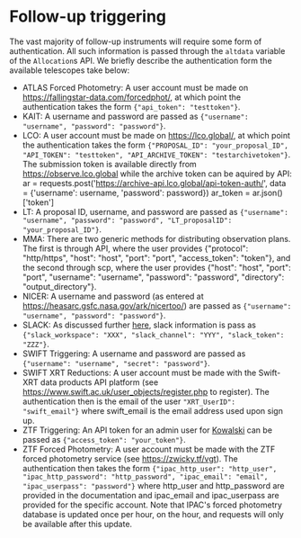 # Follow-up triggering

The vast majority of follow-up instruments will require some form of authentication. All such information is passed through the `altdata` variable of the `Allocation`s API. We briefly describe the authentication form the available telescopes take below:

* ATLAS Forced Photometry: A user account must be made on https://fallingstar-data.com/forcedphot/, at which point the authentication takes the form `{"api_token": "testtoken"}`.
* KAIT: A username and password are passed as `{"username": "username", "password": "password"}`.
* LCO: A user account must be made on https://lco.global/, at which point the authentication takes the form `{"PROPOSAL_ID": "your_proposal_ID", "API_TOKEN": "testtoken", "API_ARCHIVE_TOKEN": "testarchivetoken"}`. The submission token is available directly from https://observe.lco.global while the archive token can be aquired by API:
ar = requests.post('https://archive-api.lco.global/api-token-auth/',
                       data = {'username': username, 'password': password})
ar_token = ar.json()['token']
* LT: A proposal ID, username, and password are passed as `{"username": "username", "password": "password", "LT_proposalID": "your_proposal_ID"}`.
* MMA: There are two generic methods for distributing observation plans. The first is through API, where the user provides {"protocol": "http/https", "host": "host", "port": "port", "access_token": "token"}, and the second through scp, where the user provides {"host": "host", "port": "port", "username": "username", "password": "password", "directory": "output_directory"}.
* NICER: A username and password (as entered at https://heasarc.gsfc.nasa.gov/ark/nicertoo/) are passed as `{"username": "username", "password": "password"}`.
* SLACK: As discussed further [here](./slack.html), slack information is pass as `{"slack_workspace": "XXX", "slack_channel": "YYY", "slack_token": "ZZZ"}`.
* SWIFT Triggering: A username and password are passed as `{"username": "username", "secret": "password"}`.
* SWIFT XRT Reductions: A user account must be made with the Swift-XRT data products API platform (see https://www.swift.ac.uk/user_objects/register.php to register). The authentication then is the email of the user `"XRT_UserID": "swift_email"}` where swift_email is the email address used upon sign up.
* ZTF Triggering: An API token for an admin user for [Kowalski](https://github.com/dmitryduev/kowalski) can be passed as `{"access_token": "your_token"}`.
* ZTF Forced Photometry: A user account must be made with the ZTF forced photometry service (see https://zwicky.tf/vgt). The authentication then takes the form `{"ipac_http_user": "http_user", "ipac_http_password": "http_password", "ipac_email": "email", "ipac_userpass": "password"}` where http_user and http_password are provided in the documentation and ipac_email and ipac_userpass are provided for the specific account. Note that IPAC's forced photometry database is updated once per hour, on the hour, and requests will only be available after this update.
